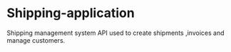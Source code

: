 # Shipping-application

Shipping management system API used to create shipments ,invoices and manage customers.
